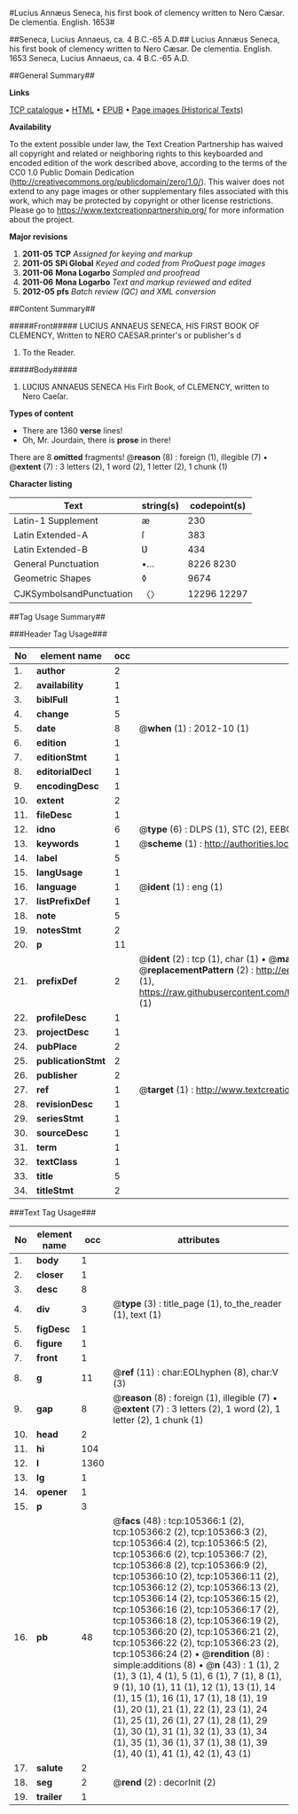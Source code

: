 #Lucius Annæus Seneca, his first book of clemency written to Nero Cæsar. De clementia. English. 1653#

##Seneca, Lucius Annaeus, ca. 4 B.C.-65 A.D.##
Lucius Annæus Seneca, his first book of clemency written to Nero Cæsar.
De clementia. English. 1653
Seneca, Lucius Annaeus, ca. 4 B.C.-65 A.D.

##General Summary##

**Links**

[TCP catalogue](http://www.ota.ox.ac.uk/tcp/)  • 
[HTML](http://tei.it.ox.ac.uk/tcp/Texts-HTML/free/A59/A59167.html)  • 
[EPUB](http://tei.it.ox.ac.uk/tcp/Texts-EPUB/free/A59/A59167.epub) • 
[Page images (Historical Texts)](https://historicaltexts.jisc.ac.uk/eebo-16412023e)

**Availability**

To the extent possible under law, the Text Creation Partnership has waived all copyright and related or neighboring rights to this keyboarded and encoded edition of the work described above, according to the terms of the CC0 1.0 Public Domain Dedication (http://creativecommons.org/publicdomain/zero/1.0/). This waiver does not extend to any page images or other supplementary files associated with this work, which may be protected by copyright or other license restrictions. Please go to https://www.textcreationpartnership.org/ for more information about the project.

**Major revisions**

1. __2011-05__ __TCP__ *Assigned for keying and markup*
1. __2011-05__ __SPi Global__ *Keyed and coded from ProQuest page images*
1. __2011-06__ __Mona Logarbo__ *Sampled and proofread*
1. __2011-06__ __Mona Logarbo__ *Text and markup reviewed and edited*
1. __2012-05__ __pfs__ *Batch review (QC) and XML conversion*

##Content Summary##

#####Front#####
LUCIUS ANNAEUS SENECA, HIS FIRST BOOK OF CLEMENCY, Written to NERO CAESAR.printer's or publisher's d
1. To the Reader.

#####Body#####

1. LƲCIƲS ANNAEƲS SENECA His Firſt Book, of CLEMENCY, written to Nero Caeſar.

**Types of content**

  * There are 1360 **verse** lines!
  * Oh, Mr. Jourdain, there is **prose** in there!

There are 8 **omitted** fragments! 
 @__reason__ (8) : foreign (1), illegible (7)  •  @__extent__ (7) : 3 letters (2), 1 word (2), 1 letter (2), 1 chunk (1)

**Character listing**


|Text|string(s)|codepoint(s)|
|---|---|---|
|Latin-1 Supplement|æ|230|
|Latin Extended-A|ſ|383|
|Latin Extended-B|Ʋ|434|
|General Punctuation|•…|8226 8230|
|Geometric Shapes|◊|9674|
|CJKSymbolsandPunctuation|〈〉|12296 12297|

##Tag Usage Summary##

###Header Tag Usage###

|No|element name|occ|attributes|
|---|---|---|---|
|1.|__author__|2||
|2.|__availability__|1||
|3.|__biblFull__|1||
|4.|__change__|5||
|5.|__date__|8| @__when__ (1) : 2012-10 (1)|
|6.|__edition__|1||
|7.|__editionStmt__|1||
|8.|__editorialDecl__|1||
|9.|__encodingDesc__|1||
|10.|__extent__|2||
|11.|__fileDesc__|1||
|12.|__idno__|6| @__type__ (6) : DLPS (1), STC (2), EEBO-CITATION (1), OCLC (1), VID (1)|
|13.|__keywords__|1| @__scheme__ (1) : http://authorities.loc.gov/ (1)|
|14.|__label__|5||
|15.|__langUsage__|1||
|16.|__language__|1| @__ident__ (1) : eng (1)|
|17.|__listPrefixDef__|1||
|18.|__note__|5||
|19.|__notesStmt__|2||
|20.|__p__|11||
|21.|__prefixDef__|2| @__ident__ (2) : tcp (1), char (1)  •  @__matchPattern__ (2) : ([0-9\-]+):([0-9IVX]+) (1), (.+) (1)  •  @__replacementPattern__ (2) : http://eebo.chadwyck.com/downloadtiff?vid=$1&page=$2 (1), https://raw.githubusercontent.com/textcreationpartnership/Texts/master/tcpchars.xml#$1 (1)|
|22.|__profileDesc__|1||
|23.|__projectDesc__|1||
|24.|__pubPlace__|2||
|25.|__publicationStmt__|2||
|26.|__publisher__|2||
|27.|__ref__|1| @__target__ (1) : http://www.textcreationpartnership.org/docs/. (1)|
|28.|__revisionDesc__|1||
|29.|__seriesStmt__|1||
|30.|__sourceDesc__|1||
|31.|__term__|1||
|32.|__textClass__|1||
|33.|__title__|5||
|34.|__titleStmt__|2||


###Text Tag Usage###

|No|element name|occ|attributes|
|---|---|---|---|
|1.|__body__|1||
|2.|__closer__|1||
|3.|__desc__|8||
|4.|__div__|3| @__type__ (3) : title_page (1), to_the_reader (1), text (1)|
|5.|__figDesc__|1||
|6.|__figure__|1||
|7.|__front__|1||
|8.|__g__|11| @__ref__ (11) : char:EOLhyphen (8), char:V (3)|
|9.|__gap__|8| @__reason__ (8) : foreign (1), illegible (7)  •  @__extent__ (7) : 3 letters (2), 1 word (2), 1 letter (2), 1 chunk (1)|
|10.|__head__|2||
|11.|__hi__|104||
|12.|__l__|1360||
|13.|__lg__|1||
|14.|__opener__|1||
|15.|__p__|3||
|16.|__pb__|48| @__facs__ (48) : tcp:105366:1 (2), tcp:105366:2 (2), tcp:105366:3 (2), tcp:105366:4 (2), tcp:105366:5 (2), tcp:105366:6 (2), tcp:105366:7 (2), tcp:105366:8 (2), tcp:105366:9 (2), tcp:105366:10 (2), tcp:105366:11 (2), tcp:105366:12 (2), tcp:105366:13 (2), tcp:105366:14 (2), tcp:105366:15 (2), tcp:105366:16 (2), tcp:105366:17 (2), tcp:105366:18 (2), tcp:105366:19 (2), tcp:105366:20 (2), tcp:105366:21 (2), tcp:105366:22 (2), tcp:105366:23 (2), tcp:105366:24 (2)  •  @__rendition__ (8) : simple:additions (8)  •  @__n__ (43) : 1 (1), 2 (1), 3 (1), 4 (1), 5 (1), 6 (1), 7 (1), 8 (1), 9 (1), 10 (1), 11 (1), 12 (1), 13 (1), 14 (1), 15 (1), 16 (1), 17 (1), 18 (1), 19 (1), 20 (1), 21 (1), 22 (1), 23 (1), 24 (1), 25 (1), 26 (1), 27 (1), 28 (1), 29 (1), 30 (1), 31 (1), 32 (1), 33 (1), 34 (1), 35 (1), 36 (1), 37 (1), 38 (1), 39 (1), 40 (1), 41 (1), 42 (1), 43 (1)|
|17.|__salute__|2||
|18.|__seg__|2| @__rend__ (2) : decorInit (2)|
|19.|__trailer__|1||
